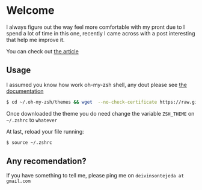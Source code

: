 Welcome
=============

I always figure out the way feel more comfortable with my pront due to I spend a lot of time in this one, recently I came across with a post interesting that help me improve it.

You can check out [the article](http://stevelosh.com/blog/2010/02/my-extravagant-zsh-prompt/)

Usage
--------------

I assumed you know how work oh-my-zsh shell, any dout please see [the documentation](https://github.com/robbyrussell/oh-my-zsh)

```bash
$ cd ~/.oh-my-zsh/themes && wget  --no-check-certificate https://raw.github.com/deivinsontejeda/my-custom-zsh-theme/master/whatever.zsh-theme
```

Once downloaded the theme you do need change the variable `ZSH_THEME` on `~/.zshrc` to `whatever`

At last, reload your file running: 

```bash 
$ source ~/.zshrc
```

Any recomendation?
-----------------

If you have something to tell me, please ping me on `deivinsontejeda at gmail.com`
